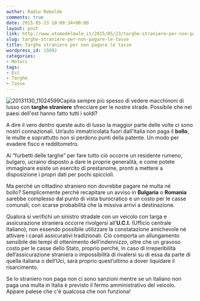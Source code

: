 ```yaml
---
author: Radio Rebelde
comments: true
date: 2015-05-23 10:09:34+00:00
layout: post
link: http://www.atomodelmale.it/2015/05/23/targhe-straniere-per-non-pagare-le-tasse/
slug: targhe-straniere-per-non-pagare-le-tasse
title: Targhe straniere per non pagare le tasse
wordpress_id: 15692
categories:
- Motori
tags:
- Est
- Targhe
- Tasse
---
```


![20131130_11024599](http://www.atomodelmale.it/wp-content/uploads/2015/05/20131130_11024599-300x223.jpg)Capita sempre più spesso di vedere macchinoni di lusso con **targhe straniere** sfrecciare per le nostre strade. Possibile che nei paesi dell'est hanno fatto tutti i soldi?

A dire il vero dentro queste auto di lusso la maggior parte delle volte ci sono nostri connazionali. Un’auto immatricolata fuori dall'Italia non paga il **bollo**, le multe e soprattutto non si perdono punti della patente. Un modo per evadere fisco e redditometro.

Ai “furbetti delle targhe” per fare tutto ciò occorre un residente rumeno, bulgaro, ucraino disposto a dare le proprie generalità, e come potete immaginare esiste un esercito di prestanome, pronti a mettere a disposizione i propri dati per pochi spiccioli.



Ma perché un cittadino straniero non dovrebbe pagare né multa né bollo? Semplicemente perché recapitare un avviso in **Bulgaria** o **Romania** sarebbe complesso dal punto di vista burocratico e un costo per le casse comunali, con scarse probabilità che la missiva arrivi a destinazione.

Qualora si verifichi un sinistro stradale con un veicolo con targa e assicurazione straniera occorre rivolgersi all’**U.C.I.** (Ufficio centrale Italiano), non essendo possibile utilizzare la constatazione amichevole né attivare i canali assicurativi tradizionali. Ciò comporta un allungamento sensibile dei tempi di ottenimento dell’indennizzo, oltre che un gravoso costo per le casse dello Stato, proprio perché, in caso di irreperibilità dell’assicurazione straniera o impossibilità di rivalersi su di essa da parte di quella italiana o dell’Uci, sarà proprio quest’ultimo a dover liquidare il risarcimento.

Se lo straniero non paga non ci sono sanzioni mentre se un italiano non paga una multa in Italia è previsto il fermo amministrativo del veicolo. Appare palese che c'è qualcosa che non funziona!
